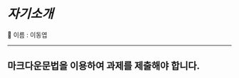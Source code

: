 *자기소개*
=======================
:name_badge: 이름 : 이동엽
*****
마크다운문법을 이용하여 과제를 제출해야 합니다.
----------------------
